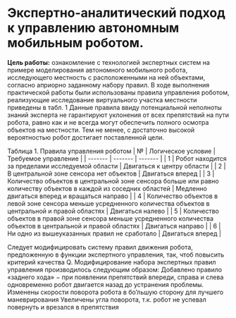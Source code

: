# Экспертно-аналитический подход к управлению автономным мобильным роботом.
**Цель работы:** ознакомление с технологией экспертных систем на примере моделирования автономного мобильного робота, исследующего местность с расположенными на ней объектами, согласно априорно заданному набору правил.
В ходе выполнения практической работы были использованы правила управления роботом, реализующие исследование виртуального участка местности приведены в табл. 1 Данные правила ввиду потенциальной неполноты знаний эксперта не гарантируют уклонения от всех препятствий на пути робота, равно как и не всегда могут обеспечить полного осмотра объектов на местности. Тем не менее, с достаточно высокой вероятностью робот достигает поставленной цели. 

Таблица 1. Правила управления роботом
| № | Логическое условие | Требуемое управление | 
| ------- | ------- | ------- |
| 1 | Робот находится за пределами исследуемой области | Двигаться к центру области |
| 2 | В центральной зоне сенсора нет объектов | Двигаться вперед |
| 3 | Количество объектов в центральной зоне сенсора больше или равно количеству объектов в каждой из соседних областей | Медленно двигаться вперед и вращаться направо |
| 4 | Количество объектов в левой зоне сенсора меньше усредненного количества объектов в центральной и правой областях | Двигаться налево |
| 5 | Количество объектов в правой зоне сенсора меньше усредненного количества объектов в центральной и правой областях | Двигаться направо |
| 6 | Ни одно из вышеуказанных правил не сработало | Двигаться вперед | 

Следует модифицировать систему правил движения робота, предложенную в функции экспертного управления, так, чтоб повысить критерий качества Q.
Модифицирование набора экспертных правил управления производилось следующим образом:
Добавлено правило «заднего хода» − при появлении препятствий впереди, справа и слева одновременно робот двигается назад до устранения проблемы.
Изменены скорости поворота робота в бо’льшую сторону для лучшего маневрирования
Увеличены угла поворота, т.к. робот не успевал повернуть и врезался в препятствия

